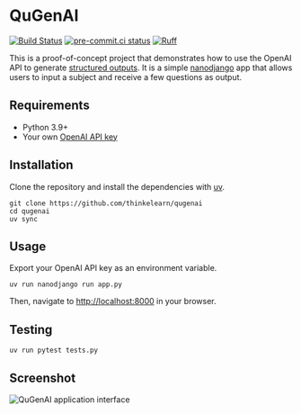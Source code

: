 # QuGenAI

[![Build Status](https://github.com/think-elearn/qugenai/actions/workflows/ci.yml/badge.svg)](https://github.com/think-elearn/qugenai/actions)
[![pre-commit.ci status](https://results.pre-commit.ci/badge/github/think-elearn/qugenai/main.svg)](https://results.pre-commit.ci/latest/github/think-elearn/qugenai/main)
[![Ruff](https://img.shields.io/endpoint?url=https://raw.githubusercontent.com/astral-sh/ruff/main/assets/badge/v2.json)](https://github.com/astral-sh/ruff)

This is a proof-of-concept project that demonstrates how to use the OpenAI API to generate [structured outputs](https://platform.openai.com/docs/guides/structured-outputs). It is a simple [nanodjango](https://github.com/radiac/nanodjango) app that allows users to input a subject and receive a few questions as output.

## Requirements

- Python 3.9+
- Your own [OpenAI API key](https://platform.openai.com/api-keys)

## Installation

Clone the repository and install the dependencies with [uv](https://docs.astral.sh/uv/).

```shell
git clone https://github.com/thinkelearn/qugenai
cd qugenai
uv sync
```

## Usage

Export your OpenAI API key as an environment variable.

```shell
uv run nanodjango run app.py
```

Then, navigate to <http://localhost:8000> in your browser.

## Testing

```shell
uv run pytest tests.py
```

## Screenshot

![QuGenAI application interface](https://github.com/user-attachments/assets/c969cf0b-359a-4a80-9aee-ffe017bb2dc4)
